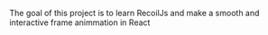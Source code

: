 The goal of this project is to learn RecoilJs and make a smooth and interactive frame animmation in React
